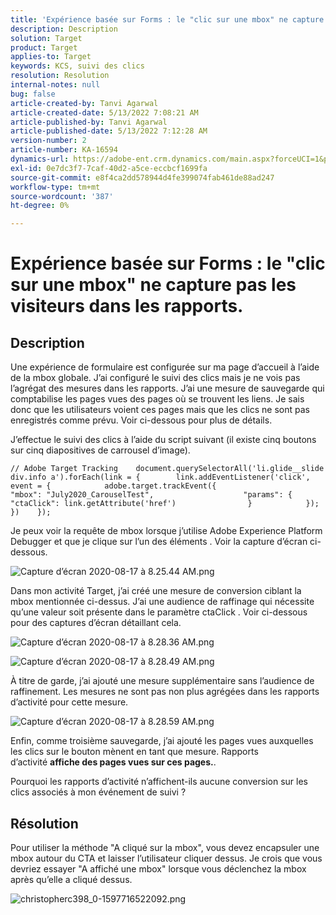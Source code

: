 ```yaml
---
title: 'Expérience basée sur Forms : le "clic sur une mbox" ne capture pas les visiteurs dans les rapports.'
description: Description
solution: Target
product: Target
applies-to: Target
keywords: KCS, suivi des clics
resolution: Resolution
internal-notes: null
bug: false
article-created-by: Tanvi Agarwal
article-created-date: 5/13/2022 7:08:21 AM
article-published-by: Tanvi Agarwal
article-published-date: 5/13/2022 7:12:28 AM
version-number: 2
article-number: KA-16594
dynamics-url: https://adobe-ent.crm.dynamics.com/main.aspx?forceUCI=1&pagetype=entityrecord&etn=knowledgearticle&id=590e9573-8bd2-ec11-a7b5-00224809c27a
exl-id: 0e7dc3f7-7caf-40d2-a5ce-eccbcf1699fa
source-git-commit: e8f4ca2dd578944d4fe399074fab461de88ad247
workflow-type: tm+mt
source-wordcount: '387'
ht-degree: 0%

---
```


# Expérience basée sur Forms : le &quot;clic sur une mbox&quot; ne capture pas les visiteurs dans les rapports.

## Description


Une expérience de formulaire est configurée sur ma page d’accueil à l’aide de la mbox globale. J’ai configuré le suivi des clics mais je ne vois pas l’agrégat des mesures dans les rapports. J’ai une mesure de sauvegarde qui comptabilise les pages vues des pages où se trouvent les liens. Je sais donc que les utilisateurs voient ces pages mais que les clics ne sont pas enregistrés comme prévu. Voir ci-dessous pour plus de détails.





J’effectue le suivi des clics à l’aide du script suivant (il existe cinq boutons sur cinq diapositives de carrousel d’image).




```
// Adobe Target Tracking    document.querySelectorAll('li.glide__slide div.info a').forEach(link = {        link.addEventListener('click', event = {            adobe.target.trackEvent({                    "mbox": "July2020_CarouselTest",                    "params": {                    "ctaClick": link.getAttribute('href')                }            });        })    });
```




Je peux voir la requête de mbox lorsque j’utilise Adobe Experience Platform Debugger et que je clique sur l’un des éléments . Voir la capture d’écran ci-dessous.



![Capture d’écran 2020-08-17 à 8.25.44 AM.png](https://experienceleaguecommunities.adobe.com/t5/image/serverpage/image-id/26222i8EFBFA8432501D9E/image-size/medium?v=1.0&amp;amp;px=400 "Capture d’écran 2020-08-17 à 8.25.44 AM.png")



Dans mon activité Target, j’ai créé une mesure de conversion ciblant la mbox mentionnée ci-dessus. J’ai une audience de raffinage qui nécessite qu’une valeur soit présente dans le paramètre ctaClick . Voir ci-dessous pour des captures d’écran détaillant cela.



![Capture d’écran 2020-08-17 à 8.28.36 AM.png](https://experienceleaguecommunities.adobe.com/t5/image/serverpage/image-id/26225i9E8B86819537BB25/image-size/medium?v=1.0&amp;amp;px=400 "Capture d’écran 2020-08-17 à 8.28.36 AM.png")

![Capture d’écran 2020-08-17 à 8.28.49 AM.png](https://experienceleaguecommunities.adobe.com/t5/image/serverpage/image-id/26223i6D9AAA0A81236A58/image-size/medium?v=1.0&amp;amp;px=400 "Capture d’écran 2020-08-17 à 8.28.49 AM.png")







À titre de garde, j’ai ajouté une mesure supplémentaire sans l’audience de raffinement. Les mesures ne sont pas non plus agrégées dans les rapports d’activité pour cette mesure.



![Capture d’écran 2020-08-17 à 8.28.59 AM.png](https://experienceleaguecommunities.adobe.com/t5/image/serverpage/image-id/26224iFF036B11B2E932FC/image-size/medium?v=1.0&amp;amp;px=400 "Capture d’écran 2020-08-17 à 8.28.59 AM.png")



Enfin, comme troisième sauvegarde, j’ai ajouté les pages vues auxquelles les clics sur le bouton mènent en tant que mesure. Rapports d’activité <b>affiche des pages vues sur ces pages.</b>.



Pourquoi les rapports d’activité n’affichent-ils aucune conversion sur les clics associés à mon événement de suivi ?


## Résolution




Pour utiliser la méthode &quot;A cliqué sur la mbox&quot;, vous devez encapsuler une mbox autour du CTA et laisser l’utilisateur cliquer dessus. Je crois que vous devriez essayer &quot;A affiché une mbox&quot; lorsque vous déclenchez la mbox après qu’elle a cliqué dessus.



![christopherc398_0-1597716522092.png](https://experienceleaguecommunities.adobe.com/t5/image/serverpage/image-id/26237i01409F8DF7D2F948/image-size/medium?v=1.0&amp;amp;px=400)
